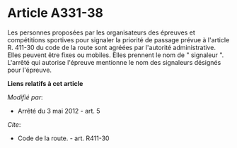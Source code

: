 # Article A331-38

Les personnes proposées par les organisateurs des épreuves et compétitions sportives pour signaler la priorité de passage
prévue à l'article R. 411-30 du code de la route sont agréées par l'autorité administrative. Elles peuvent être fixes ou
mobiles. Elles prennent le nom de " signaleur ". L'arrêté qui autorise l'épreuve mentionne le nom  des signaleurs désignés
pour l'épreuve.

**Liens relatifs à cet article**

_Modifié par_:

  - Arrêté du 3 mai 2012 - art. 5

_Cite_:

  - Code de la route. - art. R411-30
